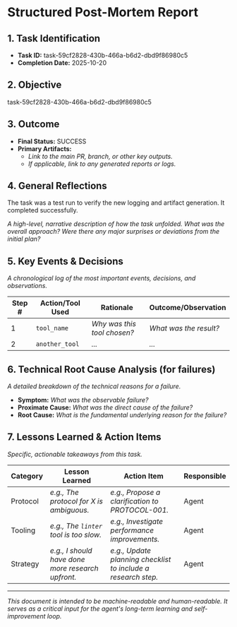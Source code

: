 # Structured Post-Mortem Report

## 1. Task Identification

- **Task ID:** task-59cf2828-430b-466a-b6d2-dbd9f86980c5
- **Completion Date:** 2025-10-20

## 2. Objective

task-59cf2828-430b-466a-b6d2-dbd9f86980c5

## 3. Outcome

- **Final Status:** SUCCESS
- **Primary Artifacts:**
    - *Link to the main PR, branch, or other key outputs.*
    - *If applicable, link to any generated reports or logs.*

## 4. General Reflections

The task was a test run to verify the new logging and artifact generation. It completed successfully.


*A high-level, narrative description of how the task unfolded. What was the overall approach? Were there any major surprises or deviations from the initial plan?*

## 5. Key Events & Decisions

*A chronological log of the most important events, decisions, and observations.*

| Step # | Action/Tool Used | Rationale | Outcome/Observation |
|---|---|---|---|
| 1 | `tool_name` | *Why was this tool chosen?* | *What was the result?* |
| 2 | `another_tool` | *...* | *...* |

## 6. Technical Root Cause Analysis (for failures)

*A detailed breakdown of the technical reasons for a failure.*

- **Symptom:** *What was the observable failure?*
- **Proximate Cause:** *What was the direct cause of the failure?*
- **Root Cause:** *What is the fundamental underlying reason for the failure?*

## 7. Lessons Learned & Action Items

*Specific, actionable takeaways from this task.*

| Category | Lesson Learned | Action Item | Responsible |
|---|---|---|---|
| Protocol | *e.g., The protocol for X is ambiguous.* | *e.g., Propose a clarification to PROTOCOL-001.* | Agent |
| Tooling | *e.g., The `linter` tool is too slow.* | *e.g., Investigate performance improvements.* | Agent |
| Strategy | *e.g., I should have done more research upfront.* | *e.g., Update planning checklist to include a research step.* | Agent |

---
*This document is intended to be machine-readable and human-readable. It serves as a critical input for the agent's long-term learning and self-improvement loop.*
